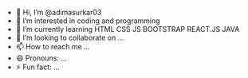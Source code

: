 - 👋 Hi, I’m @adimasurkar03
- 👀 I’m interested in coding and programming
- 🌱 I’m currently learning HTML CSS JS BOOTSTRAP REACT.JS JAVA
- 💞️ I’m looking to collaborate on ...
- 📫 How to reach me ...
- 😄 Pronouns: ...
- ⚡ Fun fact: ...

<!---
adimasurkar03/adimasurkar03 is a ✨ special ✨ repository because its `README.md` (this file) appears on your GitHub profile.
You can click the Preview link to take a look at your changes.
--->
